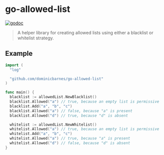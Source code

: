 # go-allowed-list

[![godoc][godoc-badge]][godoc]

> A helper library for creating allowed lists using either a blacklist or
> whitelist strategy.

## Example

```go
import (
  "log"

  "github.com/dominicbarnes/go-allowed-list"
)

func main() {
  blacklist := allowedList.NewBlacklist()
  blacklist.Allowed("a") // true, because an empty list is permissive
  blacklist.Add("a", "b", "c")
  blacklist.Allowed("a") // false, because "a" is present
  blacklist.Allowed("d") // true, because "d" is absent

  whitelist := allowedList.NewWhitelist()
  whitelist.Allowed("a") // true, because an empty list is permissive
  whitelist.Add("a", "b", "c")
  whitelist.Allowed("a") // true, because "a" is present
  whitelist.Allowed("d") // false, because "d" is absent
}
```


[godoc-badge]: https://godoc.org/github.com/dominicbarnes/go-allowed-list?status.svg
[godoc]: https://godoc.org/github.com/dominicbarnes/go-allowed-list
